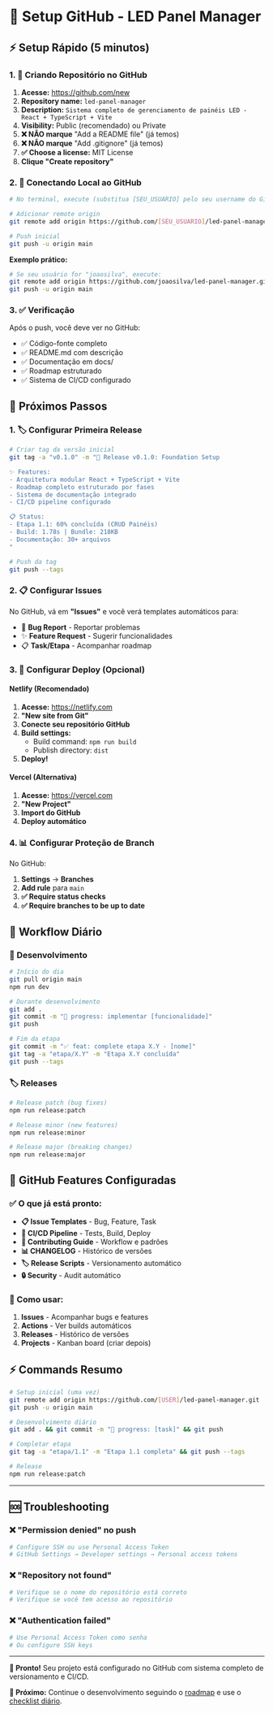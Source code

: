 # 🚀 Setup GitHub - LED Panel Manager

## ⚡ Setup Rápido (5 minutos)

### 1. 📱 Criando Repositório no GitHub

1. **Acesse:** https://github.com/new
2. **Repository name:** `led-panel-manager`
3. **Description:** `Sistema completo de gerenciamento de painéis LED - React + TypeScript + Vite`
4. **Visibility:** Public (recomendado) ou Private
5. **❌ NÃO marque** "Add a README file" (já temos)
6. **❌ NÃO marque** "Add .gitignore" (já temos)
7. **✅ Choose a license:** MIT License
8. **Clique "Create repository"**

### 2. 🔗 Conectando Local ao GitHub

```bash
# No terminal, execute (substitua [SEU_USUARIO] pelo seu username do GitHub):

# Adicionar remote origin
git remote add origin https://github.com/[SEU_USUARIO]/led-panel-manager.git

# Push inicial
git push -u origin main
```

**Exemplo prático:**

```bash
# Se seu usuário for "joaosilva", execute:
git remote add origin https://github.com/joaosilva/led-panel-manager.git
git push -u origin main
```

### 3. ✅ Verificação

Após o push, você deve ver no GitHub:

- ✅ Código-fonte completo
- ✅ README.md com descrição
- ✅ Documentação em docs/
- ✅ Roadmap estruturado
- ✅ Sistema de CI/CD configurado

## 🎯 Próximos Passos

### 1. 🏷️ Configurar Primeira Release

```bash
# Criar tag da versão inicial
git tag -a "v0.1.0" -m "🚀 Release v0.1.0: Foundation Setup

✨ Features:
- Arquitetura modular React + TypeScript + Vite
- Roadmap completo estruturado por fases
- Sistema de documentação integrado
- CI/CD pipeline configurado

📋 Status:
- Etapa 1.1: 60% concluída (CRUD Painéis)
- Build: 1.78s | Bundle: 218KB
- Documentação: 30+ arquivos
"

# Push da tag
git push --tags
```

### 2. 📋 Configurar Issues

No GitHub, vá em **"Issues"** e você verá templates automáticos para:

- 🐛 **Bug Report** - Reportar problemas
- ✨ **Feature Request** - Sugerir funcionalidades
- 📋 **Task/Etapa** - Acompanhar roadmap

### 3. 🚀 Configurar Deploy (Opcional)

#### Netlify (Recomendado)

1. **Acesse:** https://netlify.com
2. **"New site from Git"**
3. **Conecte seu repositório GitHub**
4. **Build settings:**
   - Build command: `npm run build`
   - Publish directory: `dist`
5. **Deploy!**

#### Vercel (Alternativa)

1. **Acesse:** https://vercel.com
2. **"New Project"**
3. **Import do GitHub**
4. **Deploy automático**

### 4. 📊 Configurar Proteção de Branch

No GitHub:

1. **Settings** → **Branches**
2. **Add rule** para `main`
3. **✅ Require status checks**
4. **✅ Require branches to be up to date**

## 🔄 Workflow Diário

### 📝 Desenvolvimento

```bash
# Início do dia
git pull origin main
npm run dev

# Durante desenvolvimento
git add .
git commit -m "🔄 progress: implementar [funcionalidade]"
git push

# Fim da etapa
git commit -m "✅ feat: complete etapa X.Y - [nome]"
git tag -a "etapa/X.Y" -m "Etapa X.Y concluída"
git push --tags
```

### 🏷️ Releases

```bash
# Release patch (bug fixes)
npm run release:patch

# Release minor (new features)
npm run release:minor

# Release major (breaking changes)
npm run release:major
```

## 📱 GitHub Features Configuradas

### ✅ O que já está pronto:

- **📋 Issue Templates** - Bug, Feature, Task
- **🚀 CI/CD Pipeline** - Tests, Build, Deploy
- **📝 Contributing Guide** - Workflow e padrões
- **📊 CHANGELOG** - Histórico de versões
- **🏷️ Release Scripts** - Versionamento automático
- **🔒 Security** - Audit automático

### 🎯 Como usar:

1. **Issues** - Acompanhar bugs e features
2. **Actions** - Ver builds automáticos
3. **Releases** - Histórico de versões
4. **Projects** - Kanban board (criar depois)

## ⚡ Commands Resumo

```bash
# Setup inicial (uma vez)
git remote add origin https://github.com/[USER]/led-panel-manager.git
git push -u origin main

# Desenvolvimento diário
git add . && git commit -m "🔄 progress: [task]" && git push

# Completar etapa
git tag -a "etapa/1.1" -m "Etapa 1.1 completa" && git push --tags

# Release
npm run release:patch
```

---

## 🆘 Troubleshooting

### ❌ "Permission denied" no push

```bash
# Configure SSH ou use Personal Access Token
# GitHub Settings → Developer settings → Personal access tokens
```

### ❌ "Repository not found"

```bash
# Verifique se o nome do repositório está correto
# Verifique se você tem acesso ao repositório
```

### ❌ "Authentication failed"

```bash
# Use Personal Access Token como senha
# Ou configure SSH keys
```

---

**🎉 Pronto!** Seu projeto está configurado no GitHub com sistema completo de versionamento e CI/CD.

**🎯 Próximo:** Continue o desenvolvimento seguindo o [roadmap](docs/development/roadmap/getting-started.md) e use o [checklist diário](docs/development/roadmap/daily-checklist.md).

